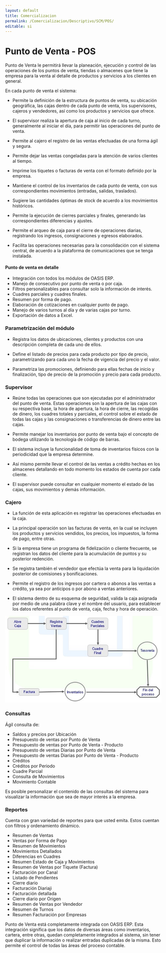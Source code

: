 ```yaml
---
layout: default
title: Comercializacion
permalink: /Comercializacion/Descriptivo/SCM/POS/
editable: si
---
```


# Punto de Venta - POS

Punto de Venta le permitirá llevar la planeación, ejecución y control  de las operaciones de los puntos de venta, tiendas o almacenes que tiene la empresa para la venta al detalle de productos y servicios a los clientes en general.  

En cada punto de venta el sistema:  

* Permite la definición de la estructura de puntos de venta, su ubicación geográfica, las cajas dentro de cada punto de venta, los supervisores, cajeros y vendedores, así como los productos y servicios que ofrece.  

* El supervisor realiza la apertura de caja al inicio de cada turno, generalmente al iniciar el día, para permitir las operaciones del punto de venta.  

* Permite al cajero el registro de las ventas efectuadas de una forma ágil y segura.  

* Permite dejar las ventas congeladas para la atención de varios clientes al tiempo.  

* Imprime los tiquetes o facturas de venta con el formato definido por la empresa.  

* Mantiene el control de los inventarios de cada punto de venta, con sus correspondientes movimientos (entradas, salidas, traslados).  

* Sugiere las cantidades óptimas de stock de acuerdo a los movimientos históricos.  

* Permite la ejecución de cierres parciales y finales, generando las correspondientes diferencias y ajustes.  

* Permite el arqueo de caja para el cierre de operaciones diarias, registrando los ingresos, consignaciones y egresos elaborados.  

* Facilita las operaciones necesarias para la consolidación con el sistema central, de acuerdo a la plataforma de comunicaciones que se tenga instalada.  


#### Punto de venta en detalle

* Integración con todos los módulos de OASIS ERP.  
* Manejo de consecutivo por punto de venta o por caja.  
* Filtros personalizables para consultar solo la información de interés.  
* Cuadres parciales y cuadres finales.  
* Resumen por forma de pago.  
* Elaboración de cotizaciones en cualquier punto de pago.  
* Manejo de varios turnos al día y de varias cajas por turno.  
* Exportación de datos a Excel.  


### Parametrización del módulo

* Registra los datos de ubicaciones, clientes y productos con una descripción completa de cada uno de ellos.  

* Define el listado de precios para cada producto por tipo de precio, parametrizando para cada uno la fecha de vigencia del precio y el valor.  

* Parametriza las promociones, definiendo para ellas fechas de inicio y finalización, tipo de precio de la promoción y precio para cada producto.  


### Supervisor

* Reúne todas las operaciones que son ejecutadas por el administrador del punto de venta. Estas operaciones son la apertura de las cajas con su respectiva base, la hora de apertura, la hora de cierre, las recogidas de dinero, los cuadres totales y parciales, el control sobre el estado de todas las cajas y las consignaciones o transferencias de dinero entre las cajas.

* Permite manejar los inventarios por punto de venta bajo el concepto de bodega utilizando la tecnología de código de barras.  

* El sistema incluye la funcionalidad de toma de inventarios físicos con la periodicidad que la empresa determine.  

* Así mismo permite llevar el control de las ventas a crédito hechas en los almacenes detallando en todo momento los estados de cuenta por cada cliente.  

* El supervisor puede consultar en cualquier momento el estado de las cajas, sus movimientos y demás información.  


### Cajero

* La función  de esta aplicación es registrar las operaciones efectuadas en la caja.  

* La principal operación son las facturas de venta, en la cual se incluyen los productos y servicios vendidos, los precios, los impuestos, la forma de pago, entre otras.  

* Si la empresa tiene un programa de fidelización o cliente frecuente, se registran los datos del cliente para la acumulación de puntos y su posterior redención.  

* Se registra también el vendedor que efectúa la venta para la liquidación posterior de comisiones y bonificaciones.  

* Permite el registro de los ingresos por cartera o abonos a las ventas a crédito, ya sea por anticipos o por abono a ventas anteriores.  

* El sistema dentro de su esquema de seguridad, valida la caja asignada por medio de una palabra clave y el nombre del usuario, para establecer los datos referentes al punto de venta, caja, fecha y hora de operación.  

![](POS.jpg)


### Consultas

Ágil consulta de:  

* Saldos y precios por Ubicación  
* Presupuesto de ventas por Punto de Venta  
* Presupuesto de ventas por Punto de Venta - Producto  
* Presupuesto de ventas Diarias por Punto de Venta  
* Presupuesto de ventas Diarias por Punto de Venta - Producto  
* Créditos  
* Créditos por Periodo  
* Cuadre Parcial  
* Consulta de Movimientos  
* Movimiento Contable  

Es posible personalizar el contenido de las consultas del sistema para visualizar la información que sea de mayor interés a la empresa.  

### Reportes

Cuenta con gran variedad de reportes para que usted emita. Estos cuentan con filtros y ordenamiento dinámico.  

* Resumen de Ventas  
* Ventas por Forma de Pago  
* Resumen de Movimientos  
* Movimientos Detallados  
* Diferencias en Cuadres  
* Resumen Estado de Caja y Movimientos  
* Resumen de Ventas por Tiquete (Factura)  
* Facturación por Canal  
* Listado de Pendientes  
* Cierre diario  
* Facturación Diariaji  
* Facturación detallada  
* Cierre diario por Origen  
* Resumen de Ventas por Vendedor  
* Resumen de Turnos  
* Resumen Facturación por Empresas  

Punto de Venta está completamente integrada con OASIS ERP. Esta integración significa que los datos de diversas áreas como inventarios, cartera, entre otras, quedan completamente integrados al sistema, sin tener que duplicar la información o realizar entradas duplicadas de la misma.  Esto permite el control de todas las áreas del proceso contable.  
